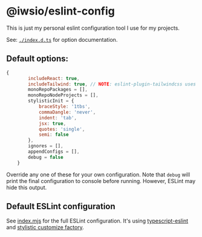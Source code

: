 # @iwsio/eslint-config

This is just my personal eslint configuration tool I use for my projects. 

See: [`./index.d.ts`](./index.d.ts) for option documentation.

## Default options:

```js
{
		includeReact: true,
		includeTailwind: true, // NOTE: eslint-plugin-tailwindcss uses v3 for sorting of classnames. Either 3 or 4 will work; both have `resolveConfig`
		monoRepoPackages = [],
		monoRepoNodeProjects = [],
		stylisticInit = {
			braceStyle: '1tbs',
			commaDangle: 'never',
			indent: 'tab',
			jsx: true,
			quotes: 'single',
			semi: false
		},
		ignores = [],
		appendConfigs = [],
		debug = false
	}
```

Override any one of these for your own configuration. Note that `debug` will print the final configuration to console before running. However, ESLint may hide this output. 

## Default ESLint configuration

See [index.mjs](https://github.com/iwsllc/shared-public-packages/blob/main/packages/eslint-config/index.mjs) for the full ESLint configuration. It's using [typescript-eslint](https://typescript-eslint.io/getting-started) and [stylistic customize factory](https://eslint.style/guide/config-presets). 


